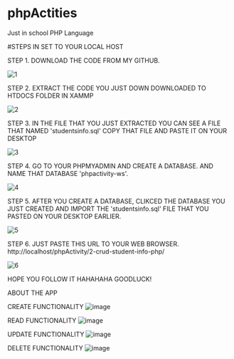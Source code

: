 # phpActities
Just in school PHP Language

#STEPS IN SET TO YOUR LOCAL HOST

STEP 1.
DOWNLOAD THE CODE FROM MY GITHUB.

![1](https://user-images.githubusercontent.com/79005601/201003318-6fb80e6e-225d-4869-901d-c757bb7f071f.PNG)

STEP 2. 
EXTRACT THE CODE YOU JUST DOWN DOWNLOADED TO HTDOCS FOLDER IN XAMMP

![2](https://user-images.githubusercontent.com/79005601/201003465-6bbf4473-1045-4ec7-bbfa-6fbecfe95336.PNG)

STEP 3. 
IN THE FILE THAT YOU JUST EXTRACTED YOU CAN SEE A FILE THAT NAMED 'studentsinfo.sql' COPY THAT FILE AND PASTE IT ON YOUR DESKTOP

![3](https://user-images.githubusercontent.com/79005601/201003672-c437d3cf-2610-4346-a924-65df07037d01.PNG)

STEP 4. 
GO TO YOUR PHPMYADMIN AND CREATE A DATABASE. AND NAME THAT DATABASE 'phpactivity-ws'.

![4](https://user-images.githubusercontent.com/79005601/201003859-b5f98eea-a067-4976-949b-a95611a80b32.PNG)

STEP 5.
AFTER YOU CREATE A DATABASE, CLIKCED THE DATABASE YOU JUST CREATED AND IMPORT THE 'studentsinfo.sql' FILE THAT YOU PASTED ON YOUR DESKTOP EARLIER.

![5](https://user-images.githubusercontent.com/79005601/201004073-3ea874a9-dd71-44a3-807e-2879ddaf7839.PNG)

STEP 6. 
JUST PASTE THIS URL TO YOUR WEB BROWSER. http://localhost/phpActivity/2-crud-student-info-php/

![6](https://user-images.githubusercontent.com/79005601/201004371-8da3b864-3c6b-4a68-a02f-1503c6c65390.PNG)


HOPE YOU FOLLOW IT HAHAHAHA GOODLUCK!


ABOUT THE APP

CREATE FUNCTIONALITY
![image](https://user-images.githubusercontent.com/79005601/201005287-00d6e68b-3def-4f0b-a697-fa8ea0cab323.png)

READ FUNCTIONALITY
![image](https://user-images.githubusercontent.com/79005601/201005395-dcf5d8e2-b7c3-4bd2-b447-ea8594ff63c1.png)

UPDATE FUNCTIONALITY
![image](https://user-images.githubusercontent.com/79005601/201005446-e38bb5f4-34da-4b28-98c9-25264b140cc0.png)

DELETE FUNCTIONALITY
![image](https://user-images.githubusercontent.com/79005601/201005478-e18b30ea-d391-4221-9831-7f306906c082.png)
